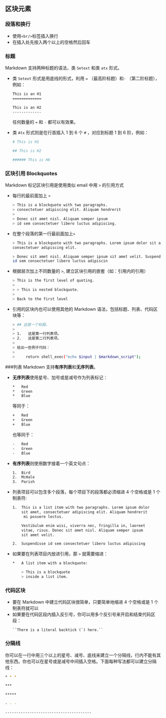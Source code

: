 ## 区块元素
### 段落和换行
- 使用`<br/>`标签插入换行
- 在插入处先按入两个以上的空格然后回车

### 标题
Markdown 支持两种标题的语法，类 `Setext` 和类 `atx` 形式。
- 类 `Setext` 形式是用底线的形式，利用 `=` （最高阶标题）和`-` （第二阶标题），例如：

    ```bash
    This is an H1
    =============

    This is an H2
    -------------
    ```

    任何数量的 `=` 和 `-` 都可以有效果。

- 类 `Atx` 形式则是在行首插入 1 到 6 个 `#` ，对应到标题 1 到 6 阶，例如：

    ```bash
    # This is H1

    ## This is H2

    ###### This is H6
    ```

### 区块引用 Blockquotes

Markdown 标记区块引用是使用类似 email 中用 `>` 的引用方式

- 每行的最前面加上 `>`

    ```bash
    > This is a blockquote with two paragraphs.
    > consectetuer adipiscing elit. Aliquam hendrerit
    >
    > Donec sit amet nisl. Aliquam semper ipsum
    > id sem consectetuer libero luctus adipiscing.
    ```

- 在整个段落的第一行最前面加上`>`

    ```bash
    > This is a blockquote with two paragraphs. Lorem ipsum dolor sit amet,
    consectetuer adipiscing elit.

    > Donec sit amet nisl. Aliquam semper ipsum sit amet velit. Suspendisse
    id sem consectetuer libero luctus adipiscin
    ```

- 根据层次加上不同数量的 `>`, 建立区块引用的嵌套（如：引用内的引用）

    ```bash
    > This is the first level of quoting.
    >
    > > This is nested blockquote.
    >
    > Back to the first level
    ```

- 引用的区块内也可以使用其他的 Markdown 语法，包括标题、列表、代码区块等：

    ```bash
    > ## 这是一个标题。
    >
    > 1.   这是第一行列表项。
    > 2.   这是第二行列表项。
    >
    > 给出一些例子代码：
    >
    >     return shell_exec("echo $input | $markdown_script");
    ```

###列表
Markdown 支持**有序列表**和**无序列表**。

- **无序列表**使用星号、加号或是减号作为列表标记：

    ```bash
    *   Red
    *   Green
    *   Blue
    ```
    等同于：

    ```bash
    +   Red
    +   Green
    +   Blue
    ```

    也等同于：
    ```bash
    -   Red
    -   Green
    -   Blue
    ```

- **有序列表**则使用数字接着一个英文句点：

    ```bash
    1.  Bird
    2.  McHale
    3.  Parish
    ```

- 列表项目可以包含多个段落，每个项目下的段落都必须缩进 4 个空格或是 1 个制表符:

    ```bash
    1.  This is a list item with two paragraphs. Lorem ipsum dolor
        sit amet, consectetuer adipiscing elit. Aliquam hendrerit
         mi posuere lectus.

        Vestibulum enim wisi, viverra nec, fringilla in, laoreet
        vitae, risus. Donec sit amet nisl. Aliquam semper ipsum
        sit amet velit.

    2.  Suspendisse id sem consectetuer libero luctus adipiscing
    ```
- 如果要在列表项目内放进引用，那 `>` 就需要缩进：

    ```bash
    *   A list item with a blockquote:

        > This is a blockquote
        > inside a list item.
    ```

### 代码区块
- 要在 Markdown 中建立代码区块很简单，只要简单地缩进 4 个空格或是 1 个制表符就可以
- 如果要在代码区段内插入反引号，你可以用多个反引号来开启和结束代码区段：
    ```
    ``There is a literal backtick (`) here.``
    ```

### 分隔线
你可以在一行中用三个以上的星号、减号、底线来建立一个分隔线，行内不能有其他东西。你也可以在星号或是减号中间插入空格。下面每种写法都可以建立分隔线：
```bash
* * *

***

*****

- - -

---------------------------------------
```
